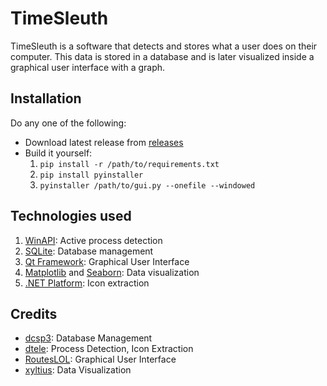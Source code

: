 # TimeSleuth

TimeSleuth is a software that detects and stores what a user does on their computer.
This data is stored in a database and is later visualized inside a graphical
user interface with a graph.

## Installation

Do any one of the following:
- Download latest release from [releases](https://github.com/dtele/timesleuth/releases)
- Build it yourself:
    1. `pip install -r /path/to/requirements.txt`
    2. `pip install pyinstaller`
    3. `pyinstaller /path/to/gui.py --onefile --windowed`

## Technologies used

1. [WinAPI](https://docs.microsoft.com/en-us/windows/win32/api/): Active process detection
2. [SQLite](https://sqlite.org/index.html/): Database management
3. [Qt Framework](https://doc.qt.io/): Graphical User Interface
4. [Matplotlib](https://matplotlib.org/) and [Seaborn](https://seaborn.pydata.org/): Data visualization
5. [.NET Platform](https://docs.microsoft.com/en-us/dotnet/api/system.drawing?view=net-6.0/): Icon extraction

## Credits

- [dcsp3](https://github.com/dcsp3): Database Management
- [dtele](https://github.com/dtele): Process Detection, Icon Extraction
- [RoutesLOL](https://github.com/RoutesLOL): Graphical User Interface
- [xyltius](https://github.com/xyltius): Data Visualization
